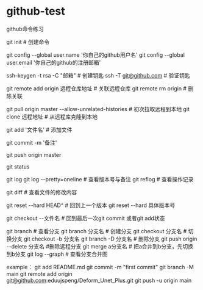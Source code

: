 # github-test
github命令练习

git init 	# 创建命令

git config --global user.name '你自己的github用户名'
git config --global user.email '你自己的github的注册邮箱'

ssh-keygen -t rsa -C "邮箱"    # 创建钥匙
ssh -T git@github.com 		# 验证钥匙

git remote add origin 远程仓库地址		# 关联远程仓库
git remote rm origin				# 删除关联

git pull origin master --allow-unrelated-histories		# 初次拉取远程到本地
git clone 远程地址		# 从远程库克隆到本地

git add '文件名' 				# 添加文件

git commit -m '备注'

git push origin master

git status  

git log 
git log --pretty=oneline   	# 查看版本号与备注
git reflog  	# 查看操作记录

git diff  		# 查看文件的修改内容

git reset --hard HEAD^    # 回到上一个版本
git reset --hard 具体版本号

git checkout --文件名  		# 回到最后一次git commit 或者git add状态

git branch		# 查看分支
git branch 分支名		# 创建分支
git checkout 分支名	# 切换分支
git checkout -b 分支名
git branch -D 分支名 	# 删除分支
git push origin --delete 分支名		#删除远程分支
git merge a分支名		# 把a合并到b分支，先切换到b分支
git log --graph		# 查看分支合并图




example：
git add README.md
git commit -m "first commit"
git branch -M main
git remote add origin git@github.com:eduujspeng/Deform_Unet_Plus.git
git push -u origin main

